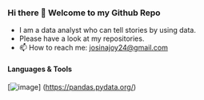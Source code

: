 ### Hi there 👋 Welcome to my Github Repo
* I am a data analyst who can tell stories by using data.
*  Please have a look at my repositories.
* 📫 How to reach me: josinajoy24@gmail.com
#### Languages & Tools
[![image](https://user-images.githubusercontent.com/66690240/141945444-b358bffc-adf7-4b56-a40f-e67289c6e9f0.png)] (https://pandas.pydata.org/) 

<!--
**josinapjoy/josinapjoy** is a ✨ _special_ ✨ repository because its `README.md` (this file) appears on your GitHub profile.

Here are some ideas to get you started:

- 🔭 I’m currently working on ...
- 🌱 I’m currently learning ...
- 👯 I’m looking to collaborate on ...
- 🤔 I’m looking for help with ...
- 💬 Ask me about ...
 📫 How to reach me: josinajoy24@gmail.com
- 😄 Pronouns: ...
- ⚡ Fun fact: ...
-->
